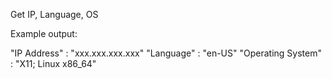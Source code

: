 

Get IP, Language, OS

Example output:

"IP Address" : "xxx.xxx.xxx.xxx"
"Language" : "en-US"
"Operating System" : "X11; Linux x86_64" 